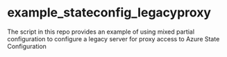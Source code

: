 # example_stateconfig_legacyproxy
The script in this repo provides an example of using mixed partial configuration to configure a legacy server for proxy access to Azure State Configuration

